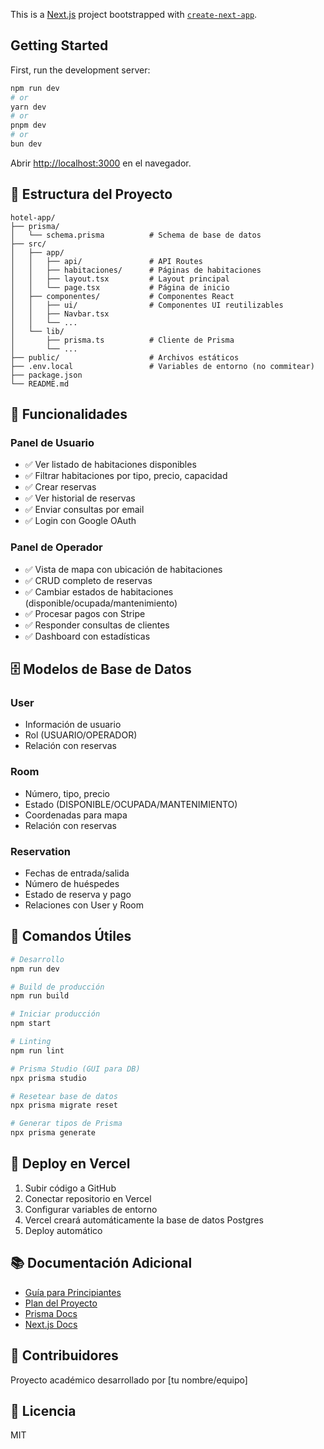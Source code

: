 This is a [Next.js](https://nextjs.org) project bootstrapped with [`create-next-app`](https://nextjs.org/docs/app/api-reference/cli/create-next-app).

## Getting Started

First, run the development server:

```bash
npm run dev
# or
yarn dev
# or
pnpm dev
# or
bun dev
```

Abrir [http://localhost:3000](http://localhost:3000) en el navegador.

## 📁 Estructura del Proyecto

```
hotel-app/
├── prisma/
│   └── schema.prisma          # Schema de base de datos
├── src/
│   ├── app/
│   │   ├── api/               # API Routes
│   │   ├── habitaciones/      # Páginas de habitaciones
│   │   ├── layout.tsx         # Layout principal
│   │   └── page.tsx           # Página de inicio
│   ├── componentes/           # Componentes React
│   │   ├── ui/                # Componentes UI reutilizables
│   │   ├── Navbar.tsx
│   │   └── ...
│   └── lib/
│       ├── prisma.ts          # Cliente de Prisma
│       └── ...
├── public/                    # Archivos estáticos
├── .env.local                 # Variables de entorno (no commitear)
├── package.json
└── README.md
```

## 🎯 Funcionalidades

### Panel de Usuario
- ✅ Ver listado de habitaciones disponibles
- ✅ Filtrar habitaciones por tipo, precio, capacidad
- ✅ Crear reservas
- ✅ Ver historial de reservas
- ✅ Enviar consultas por email
- ✅ Login con Google OAuth

### Panel de Operador
- ✅ Vista de mapa con ubicación de habitaciones
- ✅ CRUD completo de reservas
- ✅ Cambiar estados de habitaciones (disponible/ocupada/mantenimiento)
- ✅ Procesar pagos con Stripe
- ✅ Responder consultas de clientes
- ✅ Dashboard con estadísticas

## 🗄️ Modelos de Base de Datos

### User
- Información de usuario
- Rol (USUARIO/OPERADOR)
- Relación con reservas

### Room
- Número, tipo, precio
- Estado (DISPONIBLE/OCUPADA/MANTENIMIENTO)
- Coordenadas para mapa
- Relación con reservas

### Reservation
- Fechas de entrada/salida
- Número de huéspedes
- Estado de reserva y pago
- Relaciones con User y Room

## 🧪 Comandos Útiles

```bash
# Desarrollo
npm run dev

# Build de producción
npm run build

# Iniciar producción
npm start

# Linting
npm run lint

# Prisma Studio (GUI para DB)
npx prisma studio

# Resetear base de datos
npx prisma migrate reset

# Generar tipos de Prisma
npx prisma generate
```

## 🚢 Deploy en Vercel

1. Subir código a GitHub
2. Conectar repositorio en Vercel
3. Configurar variables de entorno
4. Vercel creará automáticamente la base de datos Postgres
5. Deploy automático

## 📚 Documentación Adicional

- [Guía para Principiantes](./GUIA_PARA_PRINCIPIANTES.md)
- [Plan del Proyecto](./plan_proyecto_hotel.txt)
- [Prisma Docs](https://www.prisma.io/docs)
- [Next.js Docs](https://nextjs.org/docs)

## 👥 Contribuidores

Proyecto académico desarrollado por [tu nombre/equipo]

## 📝 Licencia

MIT
